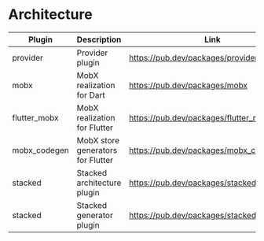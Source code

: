 # Architecture

| Plugin | Description | Link | Comments |
| --- | --- | --- | --- |
| provider | Provider plugin | https://pub.dev/packages/provider |
| mobx | MobX realization for Dart | https://pub.dev/packages/mobx |
| flutter_mobx | MobX realization for Flutter | https://pub.dev/packages/flutter_mobx |
| mobx_codegen | MobX store generators for Flutter | https://pub.dev/packages/mobx_codegen |
| stacked | Stacked architecture plugin | https://pub.dev/packages/stacked |
| stacked | Stacked generator plugin | https://pub.dev/packages/stacked_generator |
